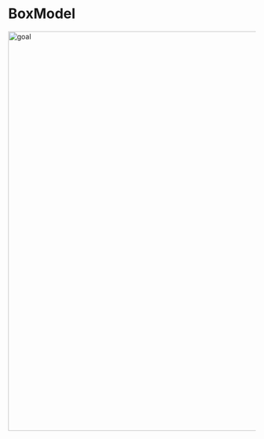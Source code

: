 # BoxModel
<img width="811" alt="goal" src="https://github.com/Ranjana-V/BoxModel/assets/114932311/f2b0503f-4768-4131-9e0e-773bebb48884">
